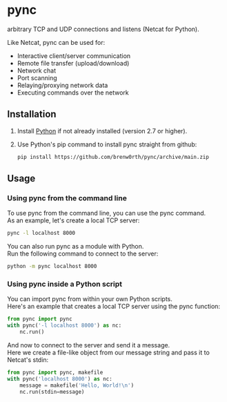 # pync
arbitrary TCP and UDP connections and listens (Netcat for Python).

Like Netcat, pync can be used for:
* Interactive client/server communication
* Remote file transfer (upload/download)
* Network chat
* Port scanning
* Relaying/proxying network data
* Executing commands over the network

## Installation
1. Install [Python](https://www.python.org/) if not already installed (version 2.7 or higher).

2. Use Python's pip command to install pync straight from github:
   ```sh
   pip install https://github.com/brenw0rth/pync/archive/main.zip
   ```

## Usage
### Using pync from the command line
To use pync from the command line, you can use the pync command.<br/>
As an example, let's create a local TCP server:
   ```sh
   pync -l localhost 8000
   ```
You can also run pync as a module with Python.<br/>
Run the following command to connect to the server:
   ```sh
   python -m pync localhost 8000
   ```
### Using pync inside a Python script
You can import pync from within your own Python scripts.<br/>
Here's an example that creates a local TCP server using the pync function:
   ```py
   from pync import pync
   with pync('-l localhost 8000') as nc:
       nc.run()
   ```
And now to connect to the server and send it a message.<br/>
Here we create a file-like object from our message string and pass it to Netcat's stdin:
   ```py
   from pync import pync, makefile
   with pync('localhost 8000') as nc:
       message = makefile('Hello, World!\n')
       nc.run(stdin=message)
   ```
